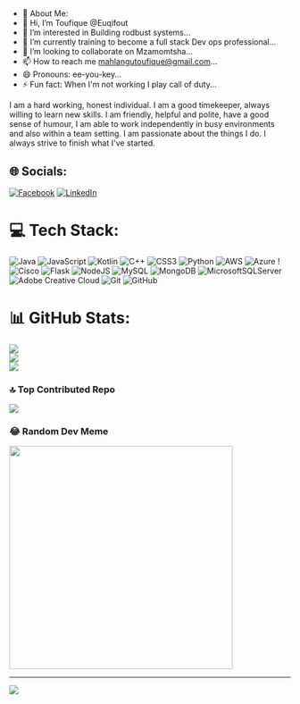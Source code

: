 # 
- 💫 About Me:
- 👋 Hi, I’m Toufique @Euqifout
- 👀 I’m interested in Building rodbust systems...
- 🌱 I’m currently training to become a full stack Dev ops professional...
- 💞️ I’m looking to collaborate on Mzamomtsha...
- 📫 How to reach me mahlangutoufique@gmail.com...
- 😄 Pronouns: ee-you-key...
- ⚡ Fun fact: When I'm not working I play call of duty...

I am a hard working, honest individual. I am a good timekeeper, always willing to learn new skills. I am friendly, helpful and polite, have a good sense of humour, I am able to work independently in busy environments and also within a team setting. I am passionate about the things I do. I always strive to finish what I've started.


## 🌐 Socials:
[![Facebook](https://img.shields.io/badge/Facebook-%231877F2.svg?logo=Facebook&logoColor=white)](https://facebook.com/https://www.facebook.com/profile.php?id=100085435863294) [![LinkedIn](https://img.shields.io/badge/LinkedIn-%230077B5.svg?logo=linkedin&logoColor=white)](https://linkedin.com/in/https://www.linkedin.com/in/toufique-mahlangu-180ab51b7) 

# 💻 Tech Stack:
![Java](https://img.shields.io/badge/java-%23ED8B00.svg?style=for-the-badge&logo=openjdk&logoColor=white) ![JavaScript](https://img.shields.io/badge/javascript-%23323330.svg?style=for-the-badge&logo=javascript&logoColor=%23F7DF1E) ![Kotlin](https://img.shields.io/badge/kotlin-%237F52FF.svg?style=for-the-badge&logo=kotlin&logoColor=white) ![C++](https://img.shields.io/badge/c++-%2300599C.svg?style=for-the-badge&logo=c%2B%2B&logoColor=white) ![CSS3](https://img.shields.io/badge/css3-%231572B6.svg?style=for-the-badge&logo=css3&logoColor=white) ![Python](https://img.shields.io/badge/python-3670A0?style=for-the-badge&logo=python&logoColor=ffdd54) ![AWS](https://img.shields.io/badge/AWS-%23FF9900.svg?style=for-the-badge&logo=amazon-aws&logoColor=white) ![Azure](https://img.shields.io/badge/azure-%230072C6.svg?style=for-the-badge&logo=microsoftazure&logoColor=white) !![Cisco](https://img.shields.io/badge/cisco-%23049fd9.svg?style=for-the-badge&logo=cisco&logoColor=black) ![Flask](https://img.shields.io/badge/flask-%23000.svg?style=for-the-badge&logo=flask&logoColor=white) ![NodeJS](https://img.shields.io/badge/node.js-6DA55F?style=for-the-badge&logo=node.js&logoColor=white) ![MySQL](https://img.shields.io/badge/mysql-4479A1.svg?style=for-the-badge&logo=mysql&logoColor=white) ![MongoDB](https://img.shields.io/badge/MongoDB-%234ea94b.svg?style=for-the-badge&logo=mongodb&logoColor=white) ![MicrosoftSQLServer](https://img.shields.io/badge/Microsoft%20SQL%20Server-CC2927?style=for-the-badge&logo=microsoft%20sql%20server&logoColor=white) ![Adobe Creative Cloud](https://img.shields.io/badge/Adobe%20Creative%20Cloud-DA1F26.svg?style=for-the-badge&logo=Adobe%20Creative%20Cloud&logoColor=white) ![Git](https://img.shields.io/badge/git-%23F05033.svg?style=for-the-badge&logo=git&logoColor=white) ![GitHub](https://img.shields.io/badge/github-%23121011.svg?style=for-the-badge&logo=github&logoColor=white)
# 📊 GitHub Stats:
![](https://github-readme-stats.vercel.app/api?username=Euqifout&theme=dark&hide_border=false&include_all_commits=true&count_private=false)<br/>
![](https://github-readme-streak-stats.herokuapp.com/?user=Euqifout&theme=dark&hide_border=false)<br/>
![](https://github-readme-stats.vercel.app/api/top-langs/?username=Euqifout&theme=dark&hide_border=false&include_all_commits=true&count_private=false&layout=compact)

### 🔝 Top Contributed Repo
![](https://github-contributor-stats.vercel.app/api?username=Euqifout&limit=5&theme=dark&combine_all_yearly_contributions=true)

### 😂 Random Dev Meme
<img src='https://memer-new.vercel.app/' style="height: 400px;"/>

---
[![](https://visitcount.itsvg.in/api?id=Euqifout&icon=0&color=0)](https://visitcount.itsvg.in)

<!-- Proudly created with GPRM ( https://gprm.itsvg.in ) --> 

<!---
Euqifout/Euqifout is a ✨ special ✨ repository because its `README.md` (this file) appears on your GitHub profile.
You can click the Preview link to take a look at your changes.
--->
